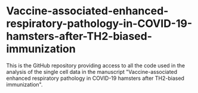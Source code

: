 # Vaccine-associated-enhanced-respiratory-pathology-in-COVID-19-hamsters-after-TH2-biased-immunization
This is the GitHub repository providing access to all the code used in the analysis of the single cell data in the manuscript "Vaccine-associated enhanced respiratory pathology in COVID-19 hamsters after TH2-biased immunization". 
